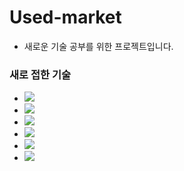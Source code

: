# Used-market

- 새로운 기술 공부를 위한 프로젝트입니다.

### 새로 접한 기술

- <img src="https://img.shields.io/badge/prisma-2D3748?style=for-the-badge&logo=prisma&logoColor=white">
- <img src="https://img.shields.io/badge/Postgresql-4169E1?style=for-the-badge&logo=postgresql&logoColor=white">
- <img src="https://img.shields.io/badge/next auth-000000?style=for-the-badge&logo=next&logoColor=white">
- <img src="https://img.shields.io/badge/SWR-000000?style=for-the-badge&logo=swr&logoColor=white">
- <img src="https://img.shields.io/badge/Kakao API-FFCD00?style=for-the-badge&logo=kakao&logoColor=white">
- <img src="https://img.shields.io/badge/Firebase hosting-FFCA28?style=for-the-badge&logo=firebase&logoColor=white">
